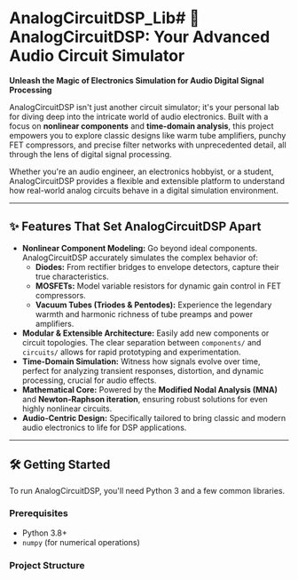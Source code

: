 # AnalogCircuitDSP_Lib# 🚀 AnalogCircuitDSP: Your Advanced Audio Circuit Simulator

**Unleash the Magic of Electronics Simulation for Audio Digital Signal Processing**

AnalogCircuitDSP isn't just another circuit simulator; it's your personal lab for diving deep into the intricate world of audio electronics. Built with a focus on **nonlinear components** and **time-domain analysis**, this project empowers you to explore classic designs like warm tube amplifiers, punchy FET compressors, and precise filter networks with unprecedented detail, all through the lens of digital signal processing.

Whether you're an audio engineer, an electronics hobbyist, or a student, AnalogCircuitDSP provides a flexible and extensible platform to understand how real-world analog circuits behave in a digital simulation environment.

---

## ✨ Features That Set AnalogCircuitDSP Apart

* **Nonlinear Component Modeling:** Go beyond ideal components. AnalogCircuitDSP accurately simulates the complex behavior of:
    * **Diodes:** From rectifier bridges to envelope detectors, capture their true characteristics.
    * **MOSFETs:** Model variable resistors for dynamic gain control in FET compressors.
    * **Vacuum Tubes (Triodes & Pentodes):** Experience the legendary warmth and harmonic richness of tube preamps and power amplifiers.
* **Modular & Extensible Architecture:** Easily add new components or circuit topologies. The clear separation between `components/` and `circuits/` allows for rapid prototyping and experimentation.
* **Time-Domain Simulation:** Witness how signals evolve over time, perfect for analyzing transient responses, distortion, and dynamic processing, crucial for audio effects.
* **Mathematical Core:** Powered by the **Modified Nodal Analysis (MNA)** and **Newton-Raphson iteration**, ensuring robust solutions for even highly nonlinear circuits.
* **Audio-Centric Design:** Specifically tailored to bring classic and modern audio electronics to life for DSP applications.

---

## 🛠️ Getting Started

To run AnalogCircuitDSP, you'll need Python 3 and a few common libraries.

### Prerequisites

* Python 3.8+
* `numpy` (for numerical operations)

### 

### Project Structure
